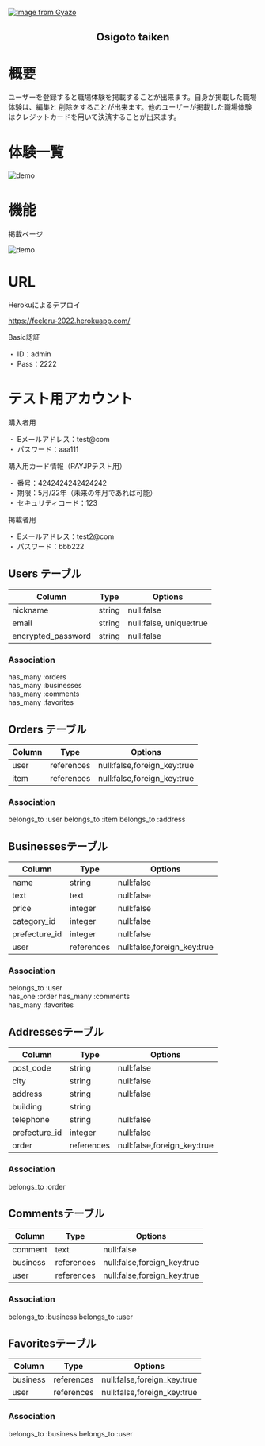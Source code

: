 [![Image from Gyazo](https://i.gyazo.com/017441fb07c19dc8b480dd940ad05a15.jpg)](https://gyazo.com/017441fb07c19dc8b480dd940ad05a15)

<h2 align="center">Osigoto taiken</h2>

# 概要
ユーザーを登録すると職場体験を掲載することが出来ます。自身が掲載した職場体験は、編集と
削除をすることが出来ます。他のユーザーが掲載した職場体験はクレジットカードを用いて決済することが出来ます。

# 体験一覧　
![demo](https://gyazo.com/8b9dba1d9f2dd2e19bda0af4092ce17e/raw)
　　
# 機能  
掲載ページ  

![demo](https://gyazo.com/8e8214eaa59b88e6729045d46bfc4c9b/raw)
# URL  
Herokuによるデプロイ  
  
https://feeleru-2022.herokuapp.com/  
  
Basic認証  
  
・ ID：admin  
・ Pass：2222  
  
# テスト用アカウント  
購入者用  
  
・ Eメールアドレス：test@com  
・ パスワード：aaa111  
  
購入用カード情報（PAYJPテスト用）  
  
・ 番号：4242424242424242  
・ 期限：5月/22年（未来の年月であれば可能）  
・ セキュリティコード：123  
  
掲載者用  
  
・ Eメールアドレス：test2@com  
・ パスワード：bbb222  

## Users テーブル

|Column|Type|Options|
|------|----|-------|
|nickname       |string|null:false|
|email          |string|null:false, unique:true|
|encrypted_password |string|null:false|

### Association

has_many :orders  
has_many :businesses  
has_many :comments  
has_many :favorites  

## Orders テーブル

|Column|Type|Options|
|------|----|-------|
|user   |references|null:false,foreign_key:true|
|item   |references|null:false,foreign_key:true|

### Association
belongs_to :user
belongs_to :item
belongs_to :address

## Businessesテーブル
|Column|Type|Options|
|------|----|-------|
|name            |string|null:false|
|text            |text  |null:false|
|price           |integer|null:false|
|category_id     |integer|null:false|
|prefecture_id   |integer|null:false|
|user   |references|null:false,foreign_key:true|

### Association
belongs_to :user  
has_one :order
has_many :comments  
has_many :favorites

## Addressesテーブル
|Column|Type|Options|
|------|----|-------|
|post_code      |string|null:false|
|city           |string|null:false|
|address        |string|null:false|
|building       |string|          |
|telephone      |string|null:false|
|prefecture_id  |integer|null:false|
|order   |references|null:false,foreign_key:true|

### Association
belongs_to :order

## Commentsテーブル
|Column|Type|Options|
|------|----|-------|
|comment|text|null:false|
|business   |references|null:false,foreign_key:true|
|user   |references|null:false,foreign_key:true|

### Association
belongs_to :business
belongs_to :user

## Favoritesテーブル
|Column|Type|Options|
|------|----|-------|
|business   |references|null:false,foreign_key:true|
|user   |references|null:false,foreign_key:true|

### Association
belongs_to :business
belongs_to :user
